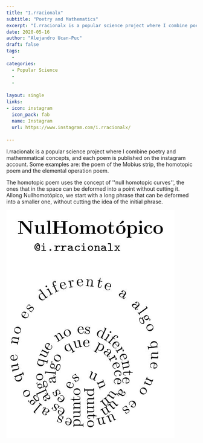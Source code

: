 ```yaml
---
title: "I.rracionalx"
subtitle: "Poetry and Mathematics"
excerpt: "I.rracionalx is a popular science project where I combine poetry and mathemmatical concepts, and each poem is published on the instagram account."
date: 2020-05-16
author: "Alejandro Ucan-Puc"
draft: false
tags:
  - 
categories:
  - Popular Science
  - 
  - 

layout: single
links:
- icon: instagram
  icon_pack: fab
  name: Instagram
  url: https://www.instagram.com/i.rracionalx/

---
```

I.rracionalx is a popular science project where I combine poetry and mathemmatical concepts, and each poem is published on the instagram account. Some examples are: the poem of the Mobius strip, the homotopic poem and the elemental operation poem.

The homotopic poem uses the concept of ''null homotopic curves'', the ones that in the space can be deformed into a point without cutting it. Allong Nullhomotópico, we start with a long phrase that can be deformed into a smaller one, without cutting the idea of the initial phrase.

![Nullhomotopico](nullhomotopico.jpg)

